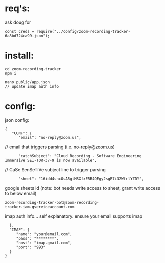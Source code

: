 
# req's:
ask doug for
```
const creds = require("../config/zoom-recording-tracker-6a8bd724ca99.json");
```

# install:

```
cd zoom-recording-tracker
npm i

nano public/app.json
// update imap auth info
```


# config:

json config:
```
{
   "CONF": {
      "email": "no-reply@zoom.us",
```
      
// email that triggers parsing (i.e. no-reply@zoom.us)
```    
      "catchSubject": "Cloud Recording - Software Engineering Immersive SEI-TOR-37-9 is now available",
```
// CaSe SenSeTiVe subject line to trigger parsing
```      
      "sheet": "16idd4sncOsA5gtMSXfxE5R4QEgy2sgR7i32WfrlYZDY",
```
 google sheets id (note: bot needs write access to sheet, grant write access to below email)
 ```
 zoom-recording-tracker-bot@zoom-recording-tracker.iam.gserviceaccount.com
 ```
 
 imap auth info... self explanatory.  ensure your email supports imap
 ```
   },
   "IMAP": {
      "name": "your@email.com",
      "pass": "********",
      "host": "imap.gmail.com",
      "port": "993"
   }
}
```